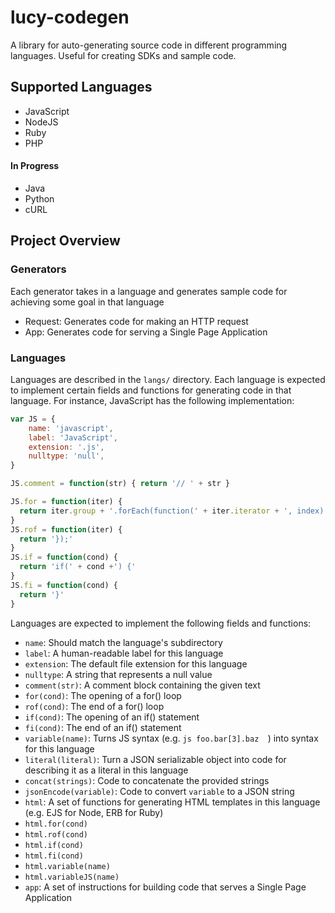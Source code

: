 # lucy-codegen
A library for auto-generating source code in different programming languages. Useful for creating SDKs and sample code.

## Supported Languages
* JavaScript
* NodeJS
* Ruby
* PHP

#### In Progress
* Java
* Python
* cURL

## Project Overview

### Generators
Each generator takes in a language and generates sample code for achieving some goal in that language

* Request: Generates code for making an HTTP request
* App: Generates code for serving a Single Page Application

### Languages
Languages are described in the ```langs/``` directory. Each language is expected to implement certain fields and functions for generating code in that language. For instance, JavaScript has the following implementation:

```js
var JS = {
    name: 'javascript',
    label: 'JavaScript',
    extension: '.js',
    nulltype: 'null',
}

JS.comment = function(str) { return '// ' + str }

JS.for = function(iter) {
  return iter.group + '.forEach(function(' + iter.iterator + ', index) {';
}
JS.rof = function(iter) {
  return '});'
}
JS.if = function(cond) {
  return 'if(' + cond +') {'
}
JS.fi = function(cond) {
  return '}'
}
```

Languages are expected to implement the following fields and functions:
* ```name```: Should match the language's subdirectory
* ```label```: A human-readable label for this language
* ```extension```: The default file extension for this language
* ```nulltype```: A string that represents a null value
* ```comment(str)```: A comment block containing the given text
* ```for(cond)```: The opening of a for() loop
* ```rof(cond)```: The end of a for() loop
* ```if(cond)```: The opening of an if() statement
* ```fi(cond)```: The end of an if() statement
* ```variable(name)```: Turns JS syntax (e.g. ```js foo.bar[3].baz  ```) into syntax for this language
* ```literal(literal)```: Turn a JSON serializable object into code for describing it as a literal in this language
* ```concat(strings)```: Code to concatenate the provided strings
* ```jsonEncode(variable)```: Code to convert ```variable``` to a JSON string
* ```html```: A set of functions for generating HTML templates in this language (e.g. EJS for Node, ERB for Ruby)
* ```html.for(cond)```
* ```html.rof(cond)```
* ```html.if(cond)```
* ```html.fi(cond)```
* ```html.variable(name)```
* ```html.variableJS(name)```
* ```app```: A set of instructions for building code that serves a Single Page Application 
